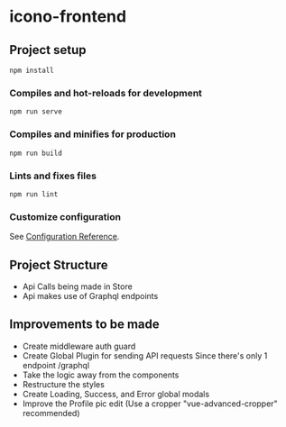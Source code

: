 # icono-frontend

## Project setup
```
npm install
```

### Compiles and hot-reloads for development
```
npm run serve
```

### Compiles and minifies for production
```
npm run build
```

### Lints and fixes files
```
npm run lint
```

### Customize configuration
See [Configuration Reference](https://cli.vuejs.org/config/).




## Project Structure

- Api Calls being made in Store
- Api makes use of Graphql endpoints 


## Improvements to be made
 - Create middleware auth guard 
 - Create Global Plugin for sending API requests Since there's only 1 endpoint /graphql
 - Take the logic away from the components
 - Restructure the styles
 - Create Loading, Success, and Error global modals
 - Improve the Profile pic edit (Use a cropper "vue-advanced-cropper" recommended)